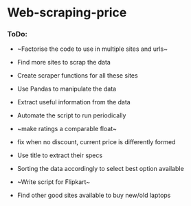# Web-scraping-price

### ToDo:
* ~Factorise the code to use in multiple sites and urls~
* Find more sites to scrap the data
* Create scraper functions for all these sites
* Use Pandas to manipulate the data
* Extract useful information from the data
* Automate the script to run periodically

* ~make ratings a comparable float~
* fix when no discount, current price is differently formed
* Use title to extract their specs
* Sorting the data accordingly to select best option available
* ~Write script for Flipkart~
* Find other good sites available to buy new/old laptops
